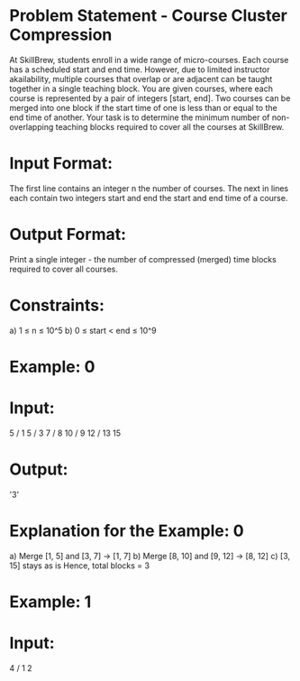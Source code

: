 # Problem Statement - Course Cluster Compression

At SkillBrew, students enroll in a wide range of micro-courses. Each course has a scheduled start and end time. 
However, due to limited instructor akailability, multiple courses that overlap or are adjacent can be taught together in a single teaching block.
You are given courses, where each course is represented by a pair of integers [start, end]. 
Two courses can be merged into one block if the start time of one is less than or equal to the end time of another.
Your task is to determine the minimum number of non-overlapping teaching blocks required to cover all the courses at SkillBrew.

# Input Format:
The first line contains an integer n the number of courses.
The next in lines each contain two integers start and end the start and end time of a course.

# Output Format:
Print a single integer - the number of compressed (merged) time blocks required to cover all courses.

# Constraints:
a) 1 ≤ n ≤ 10^5
b) 0 ≤ start < end ≤ 10^9

# Example: 0
# Input:

5
/
1 5
/
3 7
/
8 10
/
9 12
/
13 15

# Output:
'3'

# Explanation for the Example: 0

a) Merge [1, 5] and [3, 7] → [1, 7]
b) Merge [8, 10] and [9, 12] → [8, 12]
c) [3, 15] stays as is
Hence, total blocks = 3

# Example: 1
# Input:
4
/
1 2
